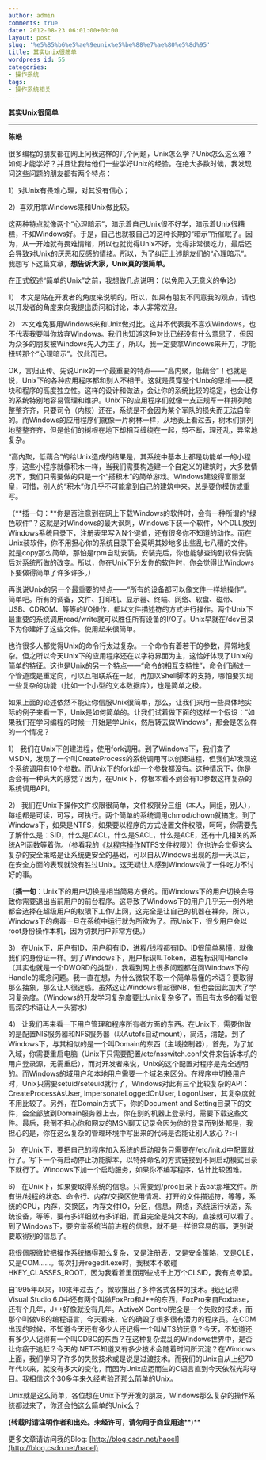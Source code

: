 ```yaml
---
author: admin
comments: true
date: 2012-08-23 06:01:00+00:00
layout: post
slug: '%e5%85%b6%e5%ae%9eunix%e5%be%88%e7%ae%80%e5%8d%95'
title: 其实Unix很简单
wordpress_id: 55
categories:
- 操作系统
tags:
- 操作系统相关
---
```





**其实Unix很简单**




****




**陈皓**







很多编程的朋友都在网上问我这样的几个问题，Unix怎么学？Unix怎么这么难？如何才能学好？并且让我给他们一些学好Unix的经验。在绝大多数时候，我发现问这些问题的朋友都有两个特点：




1）对Unix有畏难心理，对其没有信心；




2）喜欢用拿Windows来和Unix做比较。







这两种特点就像两个“心理暗示”，暗示着自己Unix很不好学，暗示着Unix很糟糕，不如Windows好。于是，自己也就被自己的这种长期的“暗示”所催眠了。因为，从一开始就有畏难情绪，所以也就觉得Unix不好，觉得非常很吃力，最后还会导致对Unix的厌恶和反感的情绪。所以，为了纠正上述朋友们的“心理暗示”。我想写下这篇文章，**想告诉大家，Unix真的很简单。**







在正式叙述“简单的Unix”之前，我想做几点说明：（以免陷入无意义的争论）







1） 
本文是站在开发者的角度来说明的，所以，如果有朋友不同意我的观点，请也以开发者的角度来向我提出质问和讨论，本人非常欢迎。







2） 
本文难免要用Windows来和Unix做对比。这并不代表我不喜欢Windows，也不代表我要叫你放弃Windows。我们也知道这种对比已经没有什么意思了，但因为众多的朋友被Windows先入为主了，所以，我一定要拿Windows来开刀，才能扭转那个“心理暗示”。仅此而已。










OK，言归正传。先说Unix的一个最重要的特点——“高内聚，低藕合”！也就是说，Unix下的各种应用程序都和别人不相干。这就是贯穿整个Unix的思维——模块和程序的高度独立性。这样的设计和做法，会让你的系统比较的稳定，也会让你的系统特别地容易管理和维护。Unix下的应用程序们就像一支正规军一样排列地整整齐齐，只要司令（内核）还在，系统是不会因为某个军队的损失而无法自举的。而Windows的应用程序们就像一片树林一样，从地表上看过去，树木们排列地整整齐齐，但是他们的树根在地下却相互缠绕在一起，剪不断，理还乱，异常地复杂。







“高内聚，低藕合”的给Unix造成的结果是，其系统中基本上都是功能单一的小程序，这些小程序就像积木一样，当我们需要构造建一个自定义的建筑时，大多数情况下，我们只需要做的只是一个“搭积木”的简单游戏。Windows建设得富丽堂皇，可惜，别人的“积木”你几乎不可能拿到自己的建筑中来。总是要你模仿或重写。







（**插一句：**你是否注意到在网上下载Windows的软件时，会有一种所谓的“绿色软件”？这就是对Windows的最大讽刺，Windows下装一个软件，N个DLL放到Windows系统目录下，注册表里写入N个键值，还有很多你不知道的动作。而在Unix装软件，你不用担心你的系统目录下会莫明其妙地多出些乱七八糟的文件。就是copy那么简单，那怕是rpm自动安装，安装完后，你也能够查询到软件安装后对系统所做的改变。所以，你在Unix下分发你的软件时，你会觉得比Windows下要做得简单了许多许多。）







再说说Unix的另一个最重要的特点——“所有的设备都可以像文件一样地操作”。简单吧。所有的调备，文件、打印机、显示器、终端、网络、软盘、磁带、USB、CDROM、等等的I/O操作，都以文件描述符的方式进行操作。两个Unix下最重要的系统调用read/write就可以胜任所有设备的I/O了。Unix早就在/dev目录下为你建好了这些文件。使用起来很简单。







也许很多人都觉得Unix的命令行太过复杂。一个命令有着若干的参数，异常地复杂。但之所以今天Unix下的应用程序还在以字符界面为主，这恰好体现了Unix的简单的特征。这也是Unix的另一个特点——“命令的相互支持性”，命令们通过一个管道或是重定向，可以互相联系在一起，再加以Shell脚本的支持，哪怕要实现一些复杂的功能（比如一个小型的文本数据库），也是简单之极。







如果上面的论述依然不能让你信服Unix很简单，那么，让我们来用一些具体地实际的例子来看一下，Unix是如何简单的。让我们试着做下面的这样一个假设：“如果我们在学习编程的时候一开始是学Unix，然后转去做Windows”，那会是怎么样的一个情况？







1） 
我们在Unix下创建进程，使用fork调用。到了Windows下，我们查了MSDN，发现了一个叫CreateProcess的系统调用可以创建进程，但我们却发现这个系统调用有10个参数。而Unix下的fork却一个参数都没有。这种情况下，你是否会有一种头大的感觉？因为，在Unix下，你根本看不到会有10参数这样复杂的系统调用API。







2） 
我们在Unix下操作文件权限很简单，文件权限分三组（本人，同组，别人），每组都是可读，可写，可执行。两个简单的系统调用chmod/chown就搞定。到了Windows下，如果是NTFS，如果要以程序的方式设置文件权限，呵呵，你需要先了解什么是：SID，什么是DACL，什么是SACL，什么是ACE，还有十几相关的系统API函数等着你。（参看我的《[以程序操作](http://blog.csdn.net/haoel/archive/2004/01/25/2905.aspx)NTFS文件权限》）你也许会觉得这么复杂的安全策略是让系统更安全的基础，可以自从Windows出现的那一天以后，在安全方面的表现就没有胜过Unix。这无疑让人感到Windows做了一件吃力不讨好的事。







（**插一句**：Unix下的用户切换是相当简易方便的。而Windows下的用户切换会导致你需要退出当前用户的前台程序。这导致了Windows下的用户几乎无一例外地都会选择在超级用户的权限下工作/上网，这完全是让自己的机器在裸奔，所以，Windows下的病毒一旦在系统中运行就为所欲为了。而Unix下，很少用户会以root身份操作本机，因为切换用户非常方便。）







3） 
在Unix下，用户有ID，用户组有ID，进程/线程都有ID。ID很简单易懂，就像我们的身份证一样。到了Windows下，用户标识叫Token，进程标识叫Handle（其实也就是一个DWORD的类型），我看到网上很多问题都在问Windows下的Handle的概念问题。我一直在想，为什么微软不取一个简单易懂的术语？要取得那么抽象，那么让人很迷惑。虽然这让Windows看起很NB，但也会因此加大了学习复杂度。（Windows的开发学习复杂度要比Unix复杂多了，而且有太多的看似很高深的术语让人一头雾水）







4） 
让我们再来看一下用户管理和程序所有者方面的东西。在Unix下，需要你做的是配置NIS服务器和NFS服务器（以Autofs自动mount），简洁，清楚。到了Windows下，与其相似的是一个叫Domain的东西（主域控制器），首先，为了加入域，你需要重启电脑（Unix下只需要配置/etc/nsswitch.conf文件来告诉本机的用户登录源，无需重启），而对开发者来说，Unix的这个配置对程序是完全透明的。而Windows的域用户和本地用户需要一个域名来区分。在程序中切换用户时，Unix只需要setuid/seteuid就行了，Windows对此有三个比较复杂的API：CreateProcessAsUser,
 ImpersonateLoggedOnUser, LogonUser，其复杂度就不用比较了。另外，在Domain方式下，你的Document and Setting目录下的文件，会全部放到Domain服务器上去，你在别的机器上登录时，需要下载这些文件。最后，我倒不担心你和网友的MSN聊天记录会因为你的登录而到处都是，我担心的是，你在这么复杂的管理环境中写出来的代码是否能让别人放心？:-(







5） 
在Unix下，要把自己的程序加入系统的启动服务只需要在/etc/init.d中配置就行了。写下一个有启动停止功能脚本，以特殊命名的方式链接到不同启动模式目录下就行了。Windows下加一个启动服务，如果你不编写程序，估计比较困难。







6） 
在Unix下，如果要取得系统的信息。只需要到/proc目录下去cat那堆文件。所有进/线程的状态、命令行、内存/交换区使用情况、打开的文件描述符，等等，系统的CPU，内存，交换区，内存文件IO，分区，信息，网络，系统运行状态，系统设备，等等，要有多详细就有多详细，而且完全是纯文本的，直接就可以看了。到了Windows下，要穷举系统当前进程的信息，就不是一样很容易的事，更别说要取得别的信息了。










我很佩服微软把操作系统搞得那么复杂，又是注册表，又是安全策略，又是OLE，又是COM……。每次打开regedit.exe时，我根本不敢碰HKEY_CLASSES_ROOT，因为我看着里面那些成千上万个CLSID，我有点晕菜。







自1995年以来，10来年过去了。微软推出了多种各式各样的技术。我还记得Visual Studio 6.0中还有两个叫做FoxPro和J++的东西，FoxPro来自Foxbase，还有个几年，J++好像就没有几年。ActiveX
 Control完全是一个失败的技术，而那个叫做VB的编程语言，今天看来，它的确毁了很多很有潜力的程序员。在COM出现的时候，不知道今天还有多少人还记得一个叫MTS的玩意？今天，不知道还有多少人记得有一个叫ODBC的东西？在这种复杂混乱的Windows世界中，是否让你疲于追赶？今天的.NET不知道又有多少技术会随着时间所沉淀？在Windows上面，我们学习了许多的失败技术或是说是过渡技术。而我们的Unix自从上纪70年代以来，就没有多大的变化，而因为Unix应运而生的C语言直到今天依然光彩夺目。我相信这个30多年来久经考验还那么简单的Unix。







Unix就是这么简单，各位想在Unix下学开发的朋友，Windows那么复杂的操作系统都过来了，你还会怕这么简单的Unix么？










**(转载时请注明作者和出处。未经许可，请勿用于商业用途****)**




更多文章请访问我的Blog:
[http://blog.csdn.net/haoel](http://blog.csdn.net/haoel)



